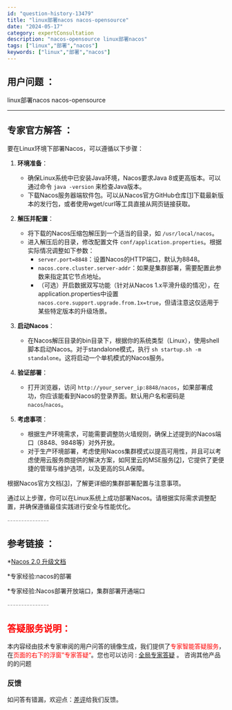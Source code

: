 ```yaml
---
id: "question-history-13479"
title: "linux部署nacos nacos-opensource"
date: "2024-05-17"
category: expertConsultation
description: "nacos-opensource linux部署nacos"
tags: ["linux","部署","nacos"]
keywords: ["linux","部署","nacos"]
---
```


## 用户问题 ： 
 linux部署nacos nacos-opensource 

---------------
## 专家官方解答 ：

要在Linux环境下部署Nacos，可以遵循以下步骤：

1. **环境准备**：
   - 确保Linux系统中已安装Java环境，Nacos要求Java 8或更高版本。可以通过命令 `java -version` 来检查Java版本。
   - 下载Nacos服务器端软件包。可以从Nacos官方GitHub仓库[[1](https://github.com/alibaba/nacos/releases)]下载最新版本的发行包，或者使用wget/curl等工具直接从网页链接获取。

2. **解压并配置**：
   - 将下载的Nacos压缩包解压到一个适当的目录，如 `/usr/local/nacos`。
   - 进入解压后的目录，修改配置文件 `conf/application.properties`。根据实际情况调整如下参数：
     - `server.port=8848`：设置Nacos的HTTP端口，默认为8848。
     - `nacos.core.cluster.server-addr`：如果是集群部署，需要配置此参数来指定其它节点地址。
     - （可选）开启数据双写功能（针对从Nacos 1.x平滑升级的情况），在application.properties中设置 `nacos.core.support.upgrade.from.1x=true`，但请注意这仅适用于某些特定版本的升级场景。

3. **启动Nacos**：
   - 在Nacos解压目录的bin目录下，根据你的系统类型（Linux），使用shell脚本启动Nacos。对于standalone模式，执行 `sh startup.sh -m standalone`。这将启动一个单机模式的Nacos服务。

4. **验证部署**：
   - 打开浏览器，访问 `http://your_server_ip:8848/nacos`，如果部署成功，你应该能看到Nacos的登录界面。默认用户名和密码是 `nacos`/`nacos`。

5. **考虑事项**：
   - 根据生产环境需求，可能需要调整防火墙规则，确保上述提到的Nacos端口（8848、9848等）对外开放。
   - 对于生产环境部署，考虑使用Nacos集群模式以提高可用性，并且可以考虑使用云服务商提供的解决方案，如阿里云的MSE服务[[2](https://www.aliyun.com/product/aliware/mse)]，它提供了更便捷的管理与维护选项，以及更高的SLA保障。

根据Nacos官方文档[[3](https://nacos.io/docs/latest/guide/admin/cluster-mode-quick-start/)]，了解更详细的集群部署配置与注意事项。

通过以上步骤，你可以在Linux系统上成功部署Nacos。请根据实际需求调整配置，并确保遵循最佳实践进行安全与性能优化。


<font color="#949494">---------------</font> 


## 参考链接 ：

*[Nacos 2.0 升级文档](https://nacos.io/docs/latest/upgrading/200-upgrading)
 
 *专家经验:nacos的部署 
 
 *专家经验:Nacos部署开放端口，集群部署开通端口 


 <font color="#949494">---------------</font> 
 


## <font color="#FF0000">答疑服务说明：</font> 

本内容经由技术专家审阅的用户问答的镜像生成，我们提供了<font color="#FF0000">专家智能答疑服务</font>，在<font color="#FF0000">页面的右下的浮窗”专家答疑“</font>。您也可以访问 : [全局专家答疑](https://opensource.alibaba.com/chatBot) 。 咨询其他产品的的问题

### 反馈
如问答有错漏，欢迎点：[差评](https://ai.nacos.io/user/feedbackByEnhancerGradePOJOID?enhancerGradePOJOId=13904)给我们反馈。
